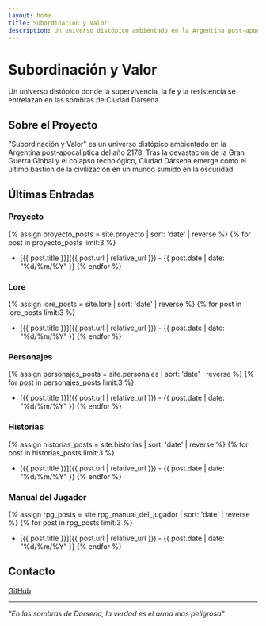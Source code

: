 ```yaml
---
layout: home
title: Subordinación y Valor
description: Un universo distópico ambientado en la Argentina post-apocalíptica del año 2178
---
```


# Subordinación y Valor

Un universo distópico donde la supervivencia, la fe y la resistencia se entrelazan en las sombras de Ciudad Dársena.

## Sobre el Proyecto

"Subordinación y Valor" es un universo distópico ambientado en la Argentina post-apocalíptica del año 2178. Tras la devastación de la Gran Guerra Global y el colapso tecnológico, Ciudad Dársena emerge como el último bastión de la civilización en un mundo sumido en la oscuridad.

## Últimas Entradas

### Proyecto
{% assign proyecto_posts = site.proyecto | sort: 'date' | reverse %}
{% for post in proyecto_posts limit:3 %}
- [{{ post.title }}]({{ post.url | relative_url }}) - {{ post.date | date: "%d/%m/%Y" }}
{% endfor %}

### Lore
{% assign lore_posts = site.lore | sort: 'date' | reverse %}
{% for post in lore_posts limit:3 %}
- [{{ post.title }}]({{ post.url | relative_url }}) - {{ post.date | date: "%d/%m/%Y" }}
{% endfor %}

### Personajes
{% assign personajes_posts = site.personajes | sort: 'date' | reverse %}
{% for post in personajes_posts limit:3 %}
- [{{ post.title }}]({{ post.url | relative_url }}) - {{ post.date | date: "%d/%m/%Y" }}
{% endfor %}

### Historias
{% assign historias_posts = site.historias | sort: 'date' | reverse %}
{% for post in historias_posts limit:3 %}
- [{{ post.title }}]({{ post.url | relative_url }}) - {{ post.date | date: "%d/%m/%Y" }}
{% endfor %}

### Manual del Jugador
{% assign rpg_posts = site.rpg_manual_del_jugador | sort: 'date' | reverse %}
{% for post in rpg_posts limit:3 %}
- [{{ post.title }}]({{ post.url | relative_url }}) - {{ post.date | date: "%d/%m/%Y" }}
{% endfor %}

## Contacto

[GitHub](https://github.com/kodexArg/universo-syv)

---

*"En las sombras de Dársena, la verdad es el arma más peligrosa"* 